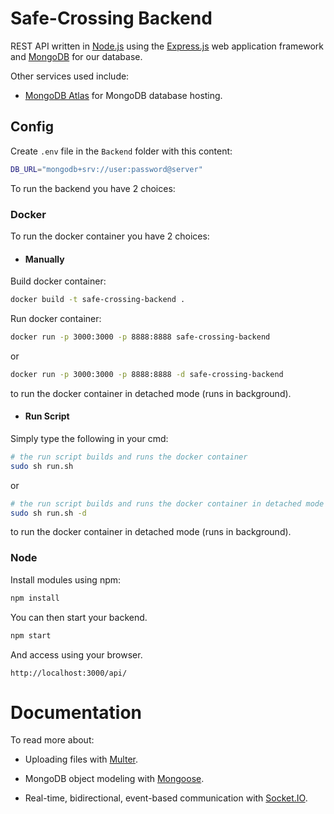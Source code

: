 # Safe-Crossing Backend
REST API written in
<a href="https://nodejs.org/en/about/" target="_blank">Node.js</a>
 using the
 <a href="https://expressjs.com/" target="_blank">Express.js</a>
 web application framework and
 <a href="https://www.mongodb.com/" target="_blank">MongoDB</a>
 for our database.

Other services used include:
- <a href="https://www.mongodb.com/cloud/atlas" target="_blank">MongoDB Atlas</a>
for MongoDB database hosting.

## Config
Create `.env` file in the `Backend` folder with this content:
```sh
DB_URL="mongodb+srv://user:password@server"
```
To run the backend you have 2 choices:

### Docker
To run the docker container you have 2 choices:

- #### Manually
Build docker container:
```sh
docker build -t safe-crossing-backend .
```
Run docker container:
```sh
docker run -p 3000:3000 -p 8888:8888 safe-crossing-backend
```
or
```sh
docker run -p 3000:3000 -p 8888:8888 -d safe-crossing-backend
```
to run the docker container in detached mode (runs in background).

- #### Run Script
Simply type the following in your cmd:
```sh
# the run script builds and runs the docker container
sudo sh run.sh
```
or
```sh
# the run script builds and runs the docker container in detached mode
sudo sh run.sh -d
```
to run the docker container in detached mode (runs in background).

### Node
Install modules using npm:
```sh
npm install
```

You can then start your backend.
```sh
npm start
```

And access using your browser.
```
http://localhost:3000/api/
```

# Documentation

To read more about:
- Uploading files with
<a href="https://github.com/expressjs/multer" target="_blank">Multer</a>.
- MongoDB object modeling with
<a href="https://mongoosejs.com/" target="_blank">Mongoose</a>.

- Real-time, bidirectional, event-based communication with
<a href="https://socket.io/" target="_blank"> Socket.IO</a>.
